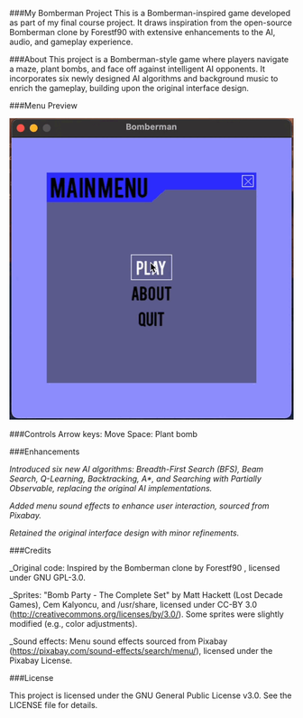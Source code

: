 ###My Bomberman Project
This is a Bomberman-inspired game developed as part of my final course project. It draws inspiration from the open-source Bomberman clone by Forestf90 with extensive enhancements to the AI, audio, and gameplay experience.

###About
This project is a Bomberman-style game where players navigate a maze, plant bombs, and face off against intelligent AI opponents. It incorporates six newly designed AI algorithms and background music to enrich the gameplay, building upon the original interface design.


###Menu Preview

![menu GIF](menu.gif)


###Controls
Arrow keys: Move
Space: Plant bomb

###Enhancements

_Introduced six new AI algorithms: Breadth-First Search (BFS), Beam Search, Q-Learning, Backtracking, A*, and Searching with Partially Observable, replacing the original AI implementations._

_Added menu sound effects to enhance user interaction, sourced from Pixabay._

_Retained the original interface design with minor refinements._


###Credits

_Original code: Inspired by the Bomberman clone by Forestf90 , licensed under GNU GPL-3.0.

_Sprites: "Bomb Party - The Complete Set" by Matt Hackett (Lost Decade Games), Cem Kalyoncu, and /usr/share, licensed under CC-BY 3.0 (http://creativecommons.org/licenses/by/3.0/). Some sprites were slightly modified (e.g., color adjustments).

_Sound effects: Menu sound effects sourced from Pixabay (https://pixabay.com/sound-effects/search/menu/), licensed under the Pixabay License.


###License

This project is licensed under the GNU General Public License v3.0. See the LICENSE file for details.
